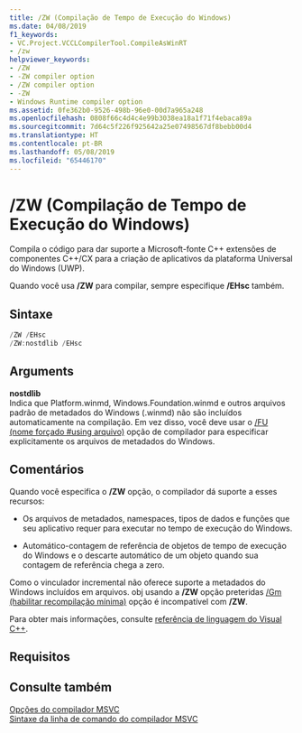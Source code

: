 ```yaml
---
title: /ZW (Compilação de Tempo de Execução do Windows)
ms.date: 04/08/2019
f1_keywords:
- VC.Project.VCCLCompilerTool.CompileAsWinRT
- /zw
helpviewer_keywords:
- /ZW
- -ZW compiler option
- /ZW compiler option
- -ZW
- Windows Runtime compiler option
ms.assetid: 0fe362b0-9526-498b-96e0-00d7a965a248
ms.openlocfilehash: 0808f66c4d4c4e99b3038ea18a1f71f4ebaca89a
ms.sourcegitcommit: 7d64c5f226f925642a25e07498567df8bebb00d4
ms.translationtype: HT
ms.contentlocale: pt-BR
ms.lasthandoff: 05/08/2019
ms.locfileid: "65446170"
---
```

# <a name="zw-windows-runtime-compilation"></a>/ZW (Compilação de Tempo de Execução do Windows)

Compila o código para dar suporte a Microsoft-fonte C++ extensões de componentes C++/CX para a criação de aplicativos da plataforma Universal do Windows (UWP).

Quando você usa **/ZW** para compilar, sempre especifique **/EHsc** também.

## <a name="syntax"></a>Sintaxe

```cpp
/ZW /EHsc
/ZW:nostdlib /EHsc
```

## <a name="arguments"></a>Arguments

**nostdlib**<br/>
Indica que Platform.winmd, Windows.Foundation.winmd e outros arquivos padrão de metadados do Windows (.winmd) não são incluídos automaticamente na compilação. Em vez disso, você deve usar o [/FU (nome forçado #using arquivo)](fu-name-forced-hash-using-file.md) opção de compilador para especificar explicitamente os arquivos de metadados do Windows.

## <a name="remarks"></a>Comentários

Quando você especifica o **/ZW** opção, o compilador dá suporte a esses recursos:

- Os arquivos de metadados, namespaces, tipos de dados e funções que seu aplicativo requer para executar no tempo de execução do Windows.

- Automático-contagem de referência de objetos de tempo de execução do Windows e o descarte automático de um objeto quando sua contagem de referência chega a zero.

Como o vinculador incremental não oferece suporte a metadados do Windows incluídos em arquivos. obj usando a **/ZW** opção preteridas [/Gm (habilitar recompilação mínima)](gm-enable-minimal-rebuild.md) opção é incompatível com **/ZW**.

Para obter mais informações, consulte [referência de linguagem do Visual C++](../../cppcx/visual-c-language-reference-c-cx.md).

## <a name="requirements"></a>Requisitos

## <a name="see-also"></a>Consulte também

[Opções do compilador MSVC](compiler-options.md)<br/>
[Sintaxe da linha de comando do compilador MSVC](compiler-command-line-syntax.md)
